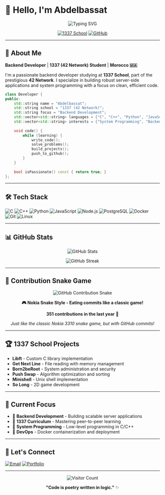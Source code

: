 # 👋 Hello, I'm Abdelbassat

<div align="center">
  
![Typing SVG](https://readme-typing-svg.demolab.com?font=Fira+Code&weight=600&size=28&duration=4000&pause=1000&color=00D4FF&center=true&vCenter=true&width=600&lines=Backend+Developer+🚀;1337+Student+🎓;System+Programmer+💻;Problem+Solver+🧩)

[![1337 School](https://img.shields.io/badge/1337_School-000000?style=for-the-badge&logo=42&logoColor=white)](#)
[![GitHub](https://img.shields.io/badge/GitHub-181717?style=for-the-badge&logo=github&logoColor=white)](https://github.com/Xylar-99)

</div>

---

## 🚀 About Me

**Backend Developer** | **1337 (42 Network) Student** | **Morocco 🇲🇦**

I'm a passionate backend developer studying at **1337 School**, part of the prestigious **42 Network**. I specialize in building robust server-side applications and system programming with a focus on clean, efficient code.

```cpp
class Developer {
public:
    std::string name = "Abdelbassat";
    std::string school = "1337 (42 Network)";
    std::string focus = "Backend Development";
    std::vector<std::string> languages = {"C", "C++", "Python", "JavaScript"};
    std::vector<std::string> interests = {"System Programming", "Backend APIs", "DevOps"};
    
    void code() {
        while (learning) {
            write_code();
            solve_problems();
            build_projects();
            push_to_github();
        }
    }
    
    bool isPassionate() const { return true; }
};
```

---

## 🛠️ Tech Stack

![C](https://img.shields.io/badge/C-00599C?style=for-the-badge&logo=c&logoColor=white)
![C++](https://img.shields.io/badge/C++-00599C?style=for-the-badge&logo=c%2B%2B&logoColor=white)
![Python](https://img.shields.io/badge/Python-3776AB?style=for-the-badge&logo=python&logoColor=white)
![JavaScript](https://img.shields.io/badge/JavaScript-F7DF1E?style=for-the-badge&logo=javascript&logoColor=black)
![Node.js](https://img.shields.io/badge/Node.js-339933?style=for-the-badge&logo=nodedotjs&logoColor=white)
![PostgreSQL](https://img.shields.io/badge/PostgreSQL-316192?style=for-the-badge&logo=postgresql&logoColor=white)
![Docker](https://img.shields.io/badge/Docker-2496ED?style=for-the-badge&logo=docker&logoColor=white)
![Git](https://img.shields.io/badge/Git-F05032?style=for-the-badge&logo=git&logoColor=white)
![Linux](https://img.shields.io/badge/Linux-FCC624?style=for-the-badge&logo=linux&logoColor=black)

---

## 📊 GitHub Stats

<div align="center">

![GitHub Stats](https://github-readme-stats.vercel.app/api?username=Xylar-99&show_icons=true&theme=tokyonight&hide_border=true&count_private=true)

![GitHub Streak](https://github-readme-streak-stats.herokuapp.com/?user=Xylar-99&theme=tokyonight&hide_border=true)

</div>

---

## 🐍 Contribution Snake Game

<div align="center">

![GitHub Contribution Snake](https://raw.githubusercontent.com/Xylar-99/Xylar-99/output/github-contribution-grid-snake.svg)

**🎮 Nokia Snake Style - Eating commits like a classic game!** 

**351 contributions in the last year** 🚀

*Just like the classic Nokia 3310 snake game, but with GitHub commits!*

</div>

---

## 🏆 1337 School Projects

- **Libft** - Custom C library implementation
- **Get Next Line** - File reading with memory management
- **Born2beRoot** - System administration and security
- **Push Swap** - Algorithm optimization and sorting
- **Minishell** - Unix shell implementation
- **So Long** - 2D game development

---

## 🎯 Current Focus

- 💼 **Backend Development** - Building scalable server applications
- 🏫 **1337 Curriculum** - Mastering peer-to-peer learning
- 🧠 **System Programming** - Low-level programming in C/C++
- 🐳 **DevOps** - Docker containerization and deployment

---

## 🤝 Let's Connect

[![Email](https://img.shields.io/badge/Email-EA4335?style=for-the-badge&logo=gmail&logoColor=white)](mailto:abdoqoubai@gmail.com)
[![Portfolio](https://img.shields.io/badge/Portfolio-FF5722?style=for-the-badge&logo=firefox&logoColor=white)](http://abquaoub.me/)

---

<div align="center">

![Visitor Count](https://visitor-badge.laobi.icu/badge?page_id=Xylar-99.Xylar-99)

**"Code is poetry written in logic."** ✨

</div>
